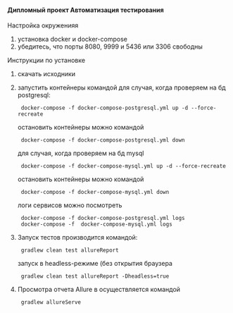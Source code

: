 #### Дипломный проект Автоматизация тестирования


Настройка окруженияя
1. установка docker и docker-compose
1. убедитесь, что порты 8080, 9999 и 5436 или 3306 свободны


Инструкции по установке
1. скачать исходники
1. запустить контейнеры командой 
    для случая, когда проверяем на бд postgresql:
        
        docker-compose -f docker-compose-postgresql.yml up -d --force-recreate
    остановить контейнеры можно командой
    
        docker-compose -f docker-compose-postgresql.yml down
    для случая, когда проверяем на бд mysql
    
        docker-compose -f docker-compose-mysql.yml up -d --force-recreate
    остановить контейнеры можно командой
    
        docker-compose -f docker-compose-mysql.yml down
        
    логи сервисов можно посмотреть
    
        docker-compose -f docker-compose-postgresql.yml logs
        docker-compose -f  docker-compose-mysql.yml logs

1. Запуск тестов производится командой:

        gradlew clean test allureReport

    запуск в headless-режиме (без открытия браузера
    
        gradlew clean test allureReport -Dheadless=true

1. Просмотра отчета Allure в осуществляется командой

        gradlew allureServe

    